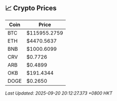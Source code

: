 ## 📈 Crypto Prices

| Coin | Price |
| ---- | ----- |
| BTC | $115955.2759 |
| ETH | $4470.5637 |
| BNB | $1000.6099 |
| CRV | $0.7726 |
| ARB | $0.4899 |
| OKB | $191.4344 |
| DOGE | $0.2650 |

_Last Updated: 2025-09-20 20:12:27.373 +0800 HKT_